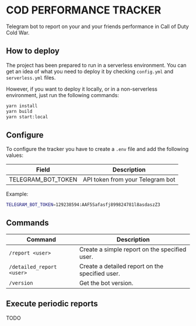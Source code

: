 # COD PERFORMANCE TRACKER

Telegram bot to report on your and your friends performance in Call of Duty Cold War.

## How to deploy

The project has been prepared to run in a serverless environment. You can get an idea of what you need to deploy it by checking `config.yml` and `serverless.yml` files.

However, if you want to deploy it locally, or in a non-serverless environment, just run the following commands:

``` bash
yarn install
yarn build
yarn start:local
```

## Configure

To configure the tracker you have to create a `.env` file and add the following values:

| Field | Description |
|-|-|
| TELEGRAM_BOT_TOKEN | API token from your Telegram bot |

Example:

``` bash
TELEGRAM_BOT_TOKEN=129238594:AAF5Safasfj899824781l8asdaszZ3
```

## Commands

| Command | Description |
|-|-|
| `/report <user>` | Create a simple report on the specified user. |
| `/detailed_report <user>` | Create a detailed report on the specified user. |
| `/version` | Get the bot version. |

## Execute periodic reports

TODO
